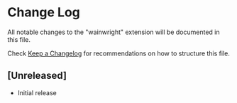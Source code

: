 # Change Log

All notable changes to the "wainwright" extension will be documented in this file.

Check [Keep a Changelog](http://keepachangelog.com/) for recommendations on how to structure this file.

## [Unreleased]

- Initial release
